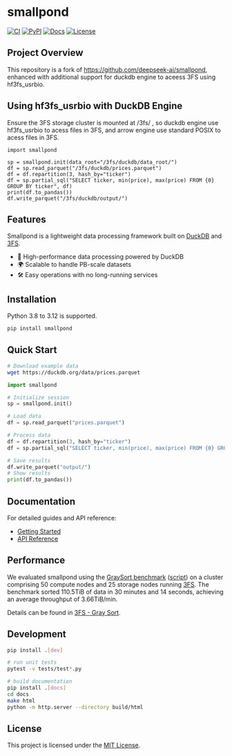 # smallpond

[![CI](https://github.com/deepseek-ai/smallpond/actions/workflows/ci.yml/badge.svg?branch=main)](https://github.com/deepseek-ai/smallpond/actions/workflows/ci.yml)
[![PyPI](https://img.shields.io/pypi/v/smallpond)](https://pypi.org/project/smallpond/)
[![Docs](https://img.shields.io/badge/docs-latest-brightgreen.svg)](https://deepseek-ai.github.io/smallpond/)
[![License](https://img.shields.io/badge/license-MIT-blue.svg)](LICENSE)

## Project Overview

This repository is a fork of https://github.com/deepseek-ai/smallpond, enhanced with additional support for duckdb engine to aceess 3FS using hf3fs_usrbio.

## Using hf3fs_usrbio with DuckDB Engine

Ensure the 3FS storage cluster is mounted at /3fs/ , so duckdb engine  use hf3fs_usrbio to acess files in 3FS, and arrow engine use standard POSIX to acess files in 3FS.
```ptyhon
import smallpond

sp = smallpond.init(data_root="/3fs/duckdb/data_root/")
df = sp.read_parquet("/3fs/duckdb/prices.parquet")
df = df.repartition(3, hash_by="ticker")
df = sp.partial_sql("SELECT ticker, min(price), max(price) FROM {0} GROUP BY ticker", df)
print(df.to_pandas())
df.write_parquet("/3fs/duckdb/output/")
````

## Features

Smallpond is a lightweight data processing framework built on [DuckDB] and [3FS].

- 🚀 High-performance data processing powered by DuckDB
- 🌍 Scalable to handle PB-scale datasets
- 🛠️ Easy operations with no long-running services

## Installation

Python 3.8 to 3.12 is supported.

```bash
pip install smallpond
```

## Quick Start

```bash
# Download example data
wget https://duckdb.org/data/prices.parquet
```

```python
import smallpond

# Initialize session
sp = smallpond.init()

# Load data
df = sp.read_parquet("prices.parquet")

# Process data
df = df.repartition(3, hash_by="ticker")
df = sp.partial_sql("SELECT ticker, min(price), max(price) FROM {0} GROUP BY ticker", df)

# Save results
df.write_parquet("output/")
# Show results
print(df.to_pandas())
```

## Documentation

For detailed guides and API reference:
- [Getting Started](docs/source/getstarted.rst)
- [API Reference](docs/source/api.rst)

## Performance

We evaluated smallpond using the [GraySort benchmark] ([script]) on a cluster comprising 50 compute nodes and 25 storage nodes running [3FS].  The benchmark sorted 110.5TiB of data in 30 minutes and 14 seconds, achieving an average throughput of 3.66TiB/min.

Details can be found in [3FS - Gray Sort].

[DuckDB]: https://duckdb.org/
[3FS]: https://github.com/deepseek-ai/3FS
[GraySort benchmark]: https://sortbenchmark.org/
[script]: benchmarks/gray_sort_benchmark.py
[3FS - Gray Sort]: https://github.com/deepseek-ai/3FS?tab=readme-ov-file#2-graysort

## Development

```bash
pip install .[dev]

# run unit tests
pytest -v tests/test*.py

# build documentation
pip install .[docs]
cd docs
make html
python -m http.server --directory build/html
```

## License

This project is licensed under the [MIT License](LICENSE).
